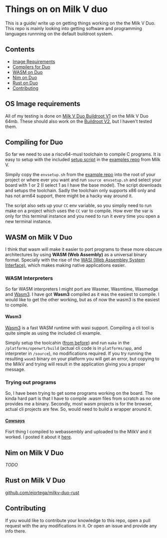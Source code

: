 # Things on on Milk V duo

This is a guide/ write up on getting things working on the the Milk V Duo. This repo is mainly looking into getting software and programming languages runnning on the default buildroot system.

## Contents

- [Image Requirements](#os-image-requirements)
- [Compilers for Duo](#compiling-for-duo)
- [WASM on Duo](#wasm-on-milk-v-duo)
- [Nim on Duo](#nim-on-milk-v-duo)
- [Rust on Duo](#rust-on-milk-v-duo)
- [Contributing](#contributing)

## OS Image requirements

All of my testing is done on [Milk V Duo Buildroot V1](https://github.com/milkv-duo/duo-buildroot-sdk) on the Milk V Duo 64mb. These should also work on the [Buildroot V2](https://github.com/milkv-duo/duo-buildroot-sdk-v2), but I haven't tested them.

## Compiling for Duo

So far we need to use a riscv64-musl toolchain to compile C programs. It is easy to setup with the included [setup script](https://github.com/milkv-duo/duo-examples/blob/main/envsetup.sh) in the [examples repo](https://github.com/milkv-duo/duo-examples) from Milk V.

Simpily copy the `envsetup.sh` from the [example repo](https://github.com/milkv-duo/duo-examples) into the root of your project or where ever you want and run `source envsetup.sh` and select your board with 1 or 2 (I select 1 as I have the base model).
The script downloads and setups the toolchain. Sadly the toolchain only supports x86 only and has not arm64 support, there might be a hacky way around it.

The script also sets up your `CC` env variable, so you simpliy need to run make on a project which uses the `CC` var to compile. How ever the var is only for this terminal instance and you need to run it every time you open a new terminal instance.

## WASM on Milk V Duo

I think that wasm will make it easier to port programs to these more obscure architectures by using **WASM (Web Assembly)** as a universal binary format.
Specially with the rise of the [WASI (Web Assembley System Interface)](https://wasi.dev/), which makes making native applications easier.

### WASM Interpreters

So far WASM interpreters I might port are Wasmer, Wasmtime, Wasmedge and [Wasm3](https://github.com/wasm3/wasm3).
I have got **Wasm3** compiled as it was the easiest to compile.
I would like to get the other working, but as of now the wasm3 is the easiest to compile.

#### Wasm3

[Wasm3](https://github.com/wasm3/wasm3) is a fast WASM runtime with wasi support. Compiling a cli tool is quite simple as using the included cli example.

Simpily setup the toolcahin ([from before](#compiling-for-duo)) and run `make` in the `/platforms/openwrt/build` (actual cli code is in `platforms/app`, and interpreter in `/source`), no modifications required.
If you try running the resulting `wasm3` binary on your platform you will get an error, but copying to the MilkV and trying will result in the application giving you a proper message.

### Trying out programs

So, I have been trying to get some programs working on the board. The kinda hard part is that I have to compile .wasm files from scratch as no one provides me a binary.
Secondly, most wasm projects is for the browser, actual cli projects are few. So, would need to build a wrapper around it.

#### [Cowsays](https://github.com/wapm-packages/cowsay)

Fisrt thing I compiled to webassembly and uploaded to the MilkV and it worked. I posted it about it [here](https://mastodon.social/@imagineee/114336144029065032).

## Nim on Milk V Duo

*TODO*

## Rust on Milk V Duo

[github.com/ejortega/milkv-duo-rust](https://github.com/ejortega/milkv-duo-rust)

## Contributing

If you would like to contribute your knowledge to this repo, open a pull request with the any modifications in it. Or open an issue and provide any info there.

